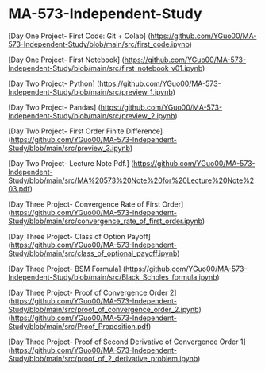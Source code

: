 # MA-573-Independent-Study
[Day One Project- First Code: Git + Colab] (https://github.com/YGuo00/MA-573-Independent-Study/blob/main/src/first_code.ipynb)

[Day One Project- First Notebook] (https://github.com/YGuo00/MA-573-Independent-Study/blob/main/src/first_notebook_v01.ipynb)

[Day Two Project- Python] (https://github.com/YGuo00/MA-573-Independent-Study/blob/main/src/preview_1.ipynb)

[Day Two Project- Pandas] (https://github.com/YGuo00/MA-573-Independent-Study/blob/main/src/preview_2.ipynb)

[Day Two Project- First Order Finite Difference] (https://github.com/YGuo00/MA-573-Independent-Study/blob/main/src/preview_3.ipynb)

[Day Two Project- Lecture Note Pdf.] (https://github.com/YGuo00/MA-573-Independent-Study/blob/main/src/MA%20573%20Note%20for%20Lecture%20Note%203.pdf)

[Day Three Project- Convergence Rate of First Order] (https://github.com/YGuo00/MA-573-Independent-Study/blob/main/src/convergence_rate_of_first_order.ipynb)

[Day Three Project- Class of Option Payoff] (https://github.com/YGuo00/MA-573-Independent-Study/blob/main/src/class_of_optional_payoff.ipynb)

[Day Three Project- BSM Formula] (https://github.com/YGuo00/MA-573-Independent-Study/blob/main/src/Black_Scholes_formula.ipynb)

[Day Three Project- Proof of Convergence Order 2]
(https://github.com/YGuo00/MA-573-Independent-Study/blob/main/src/proof_of_convergence_order_2.ipynb)
(https://github.com/YGuo00/MA-573-Independent-Study/blob/main/src/Proof_Proposition.pdf)

[Day Three Project- Proof of Second Derivative of Convergence Order 1] (https://github.com/YGuo00/MA-573-Independent-Study/blob/main/src/proof_of_2_derivative_problem.ipynb)
